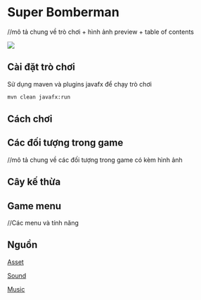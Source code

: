 # Super Bomberman

//mô tả chung về trò chơi + hình ảnh preview + table of contents

![](asset/preview/img.png)

## Cài đặt trò chơi

Sử dụng maven và plugins javafx để chạy trò chơi

```bash
mvn clean javafx:run
```

## Cách chơi

## Các đối tượng trong game

//mô tả chung về các đối tượng trong game có kèm hình ảnh

## Cây kế thừa

## Game menu

//Các menu và tính năng

## Nguồn
[Asset](https://www.spriters-resource.com/snes/sbomber/)

[Sound](https://www.sounds-resource.com/snes/superbomberman/sound/35684/)

[Music](https://youtu.be/2wPZvDrQ83A)